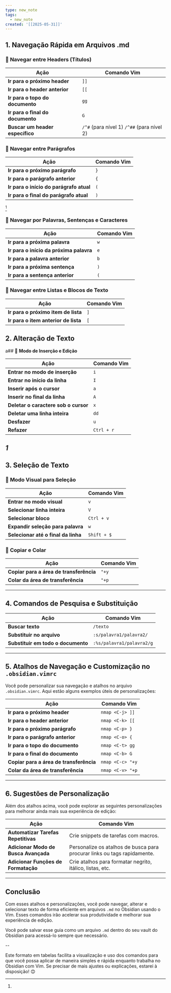 ```yaml
---
type: new_note
tags:
  - new_note
created: '[[2025-05-31]]'
---
```




## **1. Navegação Rápida em Arquivos .md**

### 🔹 **Navegar entre Headers (Títulos)**

| Ação                             | Comando Vim                                |
| -------------------------------- | ------------------------------------------ |
| **Ir para o próximo header**     | `]]`                                       |
| **Ir para o header anterior**    | `[[`                                       |
| **Ir para o topo do documento**  | `gg`                                       |
| **Ir para o final do documento** | `G`                                        |
| **Buscar um header específico**  | `/^#` (para nível 1) `/^##` (para nível 2) |

### 🔸 **Navegar entre Parágrafos**

| Ação                                    | Comando Vim |
| --------------------------------------- | ----------- |
| **Ir para o próximo parágrafo**         | `}`         |
| **Ir para o parágrafo anterior**        | `{`         |
| **Ir para o início do parágrafo atual** | `(`         |
| **Ir para o final do parágrafo atual**  | `)`         |
[^1]
### 🔹 **Navegar por Palavras, Sentenças e Caracteres**

| Ação                                    | Comando Vim |
| --------------------------------------- | ----------- |
| **Ir para a próxima palavra**           | `w`         |
| **Ir para o início da próxima palavra** | `e`         |
| **Ir para a palavra anterior**          | `b`         |
| **Ir para a próxima sentença**          | `)`         |
| **Ir para a sentença anterior**         | `(`         |

### 🔸 **Navegar entre Listas e Blocos de Texto**

| Ação                                 | Comando Vim |
| ------------------------------------ | ----------- |
| **Ir para o próximo item de lista**  | `]`         |
| **Ir para o item anterior de lista** | `[`         |



## **2. Alteração de Texto**

a## 🔹 **Modo de Inserção e Edição**

| Ação                                 | Comando Vim |
| ------------------------------------ | ----------- |
| **Entrar no modo de inserção**       | `i`         |
| **Entrar no início da linha**        | `I`         |
| **Inserir após o cursor**            | `a`         |
| **Inserir no final da linha**        | `A`         |
| **Deletar o caractere sob o cursor** | `x`         |
| **Deletar uma linha inteira**        | `dd`        |
| **Desfazer**                         | `u`         |
| **Refazer**                          | `Ctrl + r`  |
*1*
---

## **3. Seleção de Texto**

### 🔹 **Modo Visual para Seleção**

|Ação|Comando Vim|
|---|---|
|**Entrar no modo visual**|`v`|
|**Selecionar linha inteira**|`V`|
|**Selecionar bloco**|`Ctrl + v`|
|**Expandir seleção para palavra**|`w`|
|**Selecionar até o final da linha**|`Shift + $`|

### 🔸 **Copiar e Colar**

| Ação                                    | Comando Vim |
| --------------------------------------- | ----------- |
| **Copiar para a área de transferência** | `"+y`       |
| **Colar da área de transferência**      | `"+p`       |

---

## **4. Comandos de Pesquisa e Substituição**

|Ação|Comando Vim|
|---|---|
|**Buscar texto**|`/texto`|
|**Substituir no arquivo**|`:s/palavra1/palavra2/`|
|**Substituir em todo o documento**|`:%s/palavra1/palavra2/g`|

---

## **5. Atalhos de Navegação e Customização no `.obsidian.vimrc`**

Você pode personalizar sua navegação e atalhos no arquivo `.obsidian.vimrc`. Aqui estão alguns exemplos úteis de personalizações:

|Ação|Comando Vim|
|---|---|
|**Ir para o próximo header**|`nmap <C-j> ]]`|
|**Ir para o header anterior**|`nmap <C-k> [[`|
|**Ir para o próximo parágrafo**|`nmap <C-p> }`|
|**Ir para o parágrafo anterior**|`nmap <C-o> {`|
|**Ir para o topo do documento**|`nmap <C-t> gg`|
|**Ir para o final do documento**|`nmap <C-b> G`|
|**Copiar para a área de transferência**|`nmap <C-c> "+y`|
|**Colar da área de transferência**|`nmap <C-v> "+p`|

---

## **6. Sugestões de Personalização**

Além dos atalhos acima, você pode explorar as seguintes personalizações para melhorar ainda mais sua experiência de edição:

|Ação|Comando Vim|
|---|---|
|**Automatizar Tarefas Repetitivas**|Crie snippets de tarefas com macros.|
|**Adicionar Modo de Busca Avançada**|Personalize os atalhos de busca para procurar links ou tags rapidamente.|
|**Adicionar Funções de Formatação**|Crie atalhos para formatar negrito, itálico, listas, etc.|

---

## **Conclusão**

Com esses atalhos e personalizações, você pode navegar, alterar e selecionar texto de forma eficiente em arquivos `.md` no Obsidian usando o Vim. Esses comandos irão acelerar sua produtividade e melhorar sua experiência de edição.

Você pode salvar esse guia como um arquivo `.md` dentro do seu vault do Obsidian para acessá-lo sempre que necessário.

--

Este formato em tabelas facilita a visualização e uso dos comandos para que você possa aplicar de maneira simples e rápida enquanto trabalha no Obsidian com Vim. Se precisar de mais ajustes ou explicações, estarei à disposição! 😊

[^1]: 
